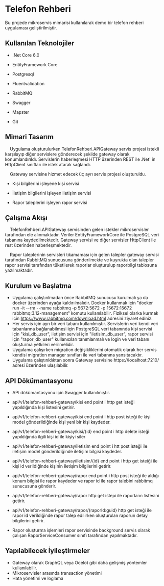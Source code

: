 # Telefon Rehberi

 

Bu projede mikroservis mimarisi kullanılarak demo bir telefon rehberi uygulaması geliştirilmiştir.

 

 

## Kullanılan Teknolojiler

 

- .Net Core 6.0

- EntityFramework Core

- Postgresql

- Fluentvalidation

- RabbitMQ

- Swagger

- Mapster

- Git

## Mimari Tasarım

&nbsp;&nbsp;&nbsp;&nbsp;Uygulama oluşturulurken TelefonRehberi.APIGateway servis projesi istekli karşılayıp diğer servislere gönderecek şekilde gateway olarak konumlandırıldı. Servislerin haberleşmesi  HTTP üzerinden REST ile .Net' in HttpClient sınıfları ile istek atarak sağlandı.

 

&nbsp;&nbsp;&nbsp;&nbsp;Gateway servisine hizmet edecek üç ayrı servis projesi oluşturuldu.

 

- Kişi bilgilerini işleyene kişi servisi

- İletişim bilgilerini işleyen iletişim servisi

- Rapor taleplerini işleyen rapor servisi

## Çalışma Akışı

&nbsp;&nbsp;&nbsp;&nbsp;TelefonRehberi.APIGateway servisinden gelen istekler mikroservisler tarafından ele alınmaktadır. Veriler EntityFrameworkCore ile PostgreSQL veri tabanına kaydedilmektedir. Gateway servisi ve diğer servisler HttpClient ile rest üzerinden haberleşmektedir.

&nbsp;&nbsp;&nbsp;&nbsp;Rapor taleplerinin servisleri tıkamaması için gelen talepler gateway servisi tarafından RabbitMQ sunucusuna gönderilmekte ve kuyrukta olan talepler rapor servisi tarafından tüketilerek raporlar oluşturulup raporbilgi tablosuna yazılmaktadır.

## Kurulum ve Başlatma
- Uygulama çalıştırılmadan önce RabbitMQ sunucusu kurulmalı ya da docker üzerinden ayağa kaldırılmalıdır. Docker kullanmak için "docker run -it --rm --name rabbitmq -p 5672:5672 -p 15672:15672 rabbitmq:3.12-management" komutu kullanılabilir. Fiziksel olarka kurmak için https://www.rabbitmq.com/download.html adresini ziyaret ediniz.
- Her servis için ayrı bir veri tabanı kullanılmıştır. Servislerin veri kendi veri tabanlarına bağlanabilmesi için PostgreSQL veri tabanında kişi servisi için "kisi_db_user", iletişim servisi için "iletisim_db_user", rapor servisi için "rapor_db_user" kullanıcıları tanımlanmalı ve login ve veri tabanı oluşturma yetkileri verilmelidir.
- Uygulama çalışırken migration değişikliklerini otomatik olarak her servis kendisi migration manager sınıfları ile veri tabanına yansıtacaktır.
- Uygulama çalıştırıldıktan sonra Gateway servisine https://localhost:7210/ adresi üzerinden ulaşılabilir. 


## API Dökümantasyonu

- API dökümantasyonu için Swagger kullanılmıştır.

- api/v1/telefon-rehberi-gateway/kisi end point i http get isteği yapıldığında kişi listesini getirir.
- api/v1/telefon-rehberi-gateway/kisi end point i http post isteği ile kişi model gönderildiğinde kişi yeni bir kişi kaydeder.
- api/v1/telefon-rehberi-gateway/kisi/{id} end point i http delete isteği yapıldığında ilgili kişi id ile kişiyi siler
- api/v1/telefon-rehberi-gateway/iletisim end point i htt post isteği ile iletişim model gönderildiğinde iletişim bilgisi kaydeder.
- api/v1/telefon-rehberi-gateway/iletisim/{id} end point i http get isteiği ile kişi id verildiğinde kişinin iletişim bilgilerini getirir.
- api/v1/telefon-rehberi-gateway/rapor end point i http post isteği ile aldığı konum bilgisi ile rapor kaydeder ve rapor id ile rapor talebini rabbitmq sunucusuna gönderir.
- api/v1/telefon-rehberi-gateway/rapor http get istepi ile raporların listesini getirir.
- api/v1/telefon-rehberi-gateway/rapor/{raporId:guid} http get isteği ile rapor id verildiğinde rapor talep edilirken oluşturulan raporun detay bilgilerini getirir.
- Rapor oluşturma işlemleri rapor servisinde background servis olarak çalışan RaporServiceConsumer sınıfı tarafından yapılmaktadır.

## Yapılabilecek İyileştirmeler
- Gateway olarak GraphQL veya Ocelot gibi daha gelişmiş yöntemler kullanılabilir.
- Mikroservisler arasında transaction yönetimi
- Hata yönetimi ve loglama